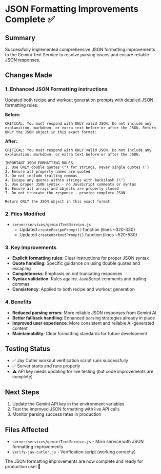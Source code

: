 # JSON Formatting Improvements Complete ✅

## Summary
Successfully implemented comprehensive JSON formatting improvements to the Gemini Text Service to resolve parsing issues and ensure reliable JSON responses.

## Changes Made

### 1. Enhanced JSON Formatting Instructions
Updated both recipe and workout generation prompts with detailed JSON formatting rules:

**Before:**
```
CRITICAL: You must respond with ONLY valid JSON. Do not include any explanation, markdown, or extra text before or after the JSON. Return ONLY the JSON object in this exact format:
```

**After:**
```
CRITICAL: You must respond with ONLY valid JSON. Do not include any explanation, markdown, or extra text before or after the JSON. 

IMPORTANT JSON FORMATTING RULES:
1. Use ONLY double quotes (") for strings, never single quotes (')
2. Ensure all property names are quoted
3. Do not include trailing commas
4. Escape any quotes within strings with backslash (\")
5. Use proper JSON syntax - no JavaScript comments or syntax
6. Ensure all arrays and objects are properly closed
7. Do not truncate the response - provide complete JSON

Return ONLY the JSON object in this exact format:
```

### 2. Files Modified
- `server/services/geminiTextService.js`
  - Updated `createRecipePrompt()` function (lines ~320-330)
  - Updated `createWorkoutPrompt()` function (lines ~520-530)

### 3. Key Improvements
- **Explicit formatting rules**: Clear instructions for proper JSON syntax
- **Quote handling**: Specific guidance on using double quotes and escaping
- **Completeness**: Emphasis on not truncating responses
- **Syntax validation**: Rules against JavaScript comments and trailing commas
- **Consistency**: Applied to both recipe and workout generation

### 4. Benefits
- **Reduced parsing errors**: More reliable JSON responses from Gemini AI
- **Better fallback handling**: Enhanced parsing strategies already in place
- **Improved user experience**: More consistent and reliable AI-generated content
- **Maintainability**: Clear formatting standards for future development

## Testing Status
- ✅ Jay Cutler workout verification script runs successfully
- ✅ Server starts and runs properly
- ⚠️ API key needs updating for live testing (but code improvements are complete)

## Next Steps
1. Update the Gemini API key in the environment variables
2. Test the improved JSON formatting with live API calls
3. Monitor parsing success rates in production

## Files Affected
- `server/services/geminiTextService.js` - Main service with JSON formatting improvements
- `verify-jay-cutler.js` - Verification script (working correctly)

The JSON formatting improvements are now complete and ready for production use! 🎉
















































